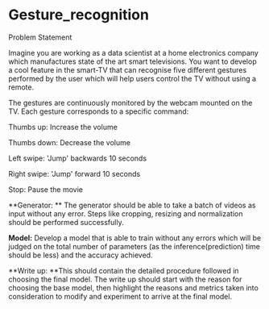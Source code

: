 # Gesture_recognition

Problem Statement

Imagine you are working as a data scientist at a home electronics company which manufactures state of the art smart televisions. 
You want to develop a cool feature in the smart-TV that can recognise five different gestures performed by the user which will help users control the TV without using a remote. 

The gestures are continuously monitored by the webcam mounted on the TV. Each gesture corresponds to a specific command:

  Thumbs up:  Increase the volume
  
  Thumbs down: Decrease the volume
  
  Left swipe: 'Jump' backwards 10 seconds
  
  Right swipe: 'Jump' forward 10 seconds  
  
  Stop: Pause the movie
  
**Generator: ** The generator should be able to take a batch of videos as input without any error. Steps like cropping, resizing and normalization should be performed successfully.

**Model:** Develop a model that is able to train without any errors which will be judged on the total number of parameters (as the inference(prediction) time should be less) and the accuracy achieved.

**Write up: **This should contain the detailed procedure followed in choosing the final model. The write up should start with the reason for choosing the base model, then highlight the reasons and metrics taken into consideration to modify and experiment to arrive at the final model. 
